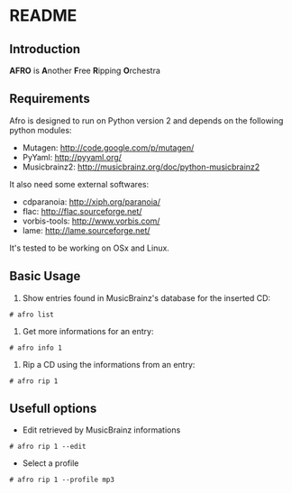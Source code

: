 README
======

Introduction
------------

**AFRO** is **A**nother **F**ree **R**ipping **O**rchestra

Requirements
------------

Afro is designed to run on Python version 2 and depends on the following python modules:

 - Mutagen: http://code.google.com/p/mutagen/
 - PyYaml: http://pyyaml.org/
 - Musicbrainz2: http://musicbrainz.org/doc/python-musicbrainz2

It also need some external softwares:

 - cdparanoia: http://xiph.org/paranoia/
 - flac: http://flac.sourceforge.net/
 - vorbis-tools: http://www.vorbis.com/
 - lame: http://lame.sourceforge.net/

It's tested to be working on OSx and Linux.

Basic Usage
-----------

 1. Show entries found in MusicBrainz's database for the inserted CD:
 
 `# afro list`
 
 1. Get more informations for an entry:
 
 `# afro info 1`
 
 1. Rip a CD using the informations from an entry:
 
 `# afro rip 1`

Usefull options
---------------

 - Edit retrieved by MusicBrainz informations
 
  `# afro rip 1 --edit`
 
 - Select a profile
 
  `# afro rip 1 --profile mp3`
